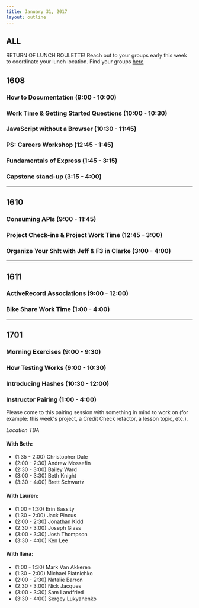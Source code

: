 ```yaml
---
title: January 31, 2017
layout: outline
---
```


## ALL
RETURN OF LUNCH ROULETTE!  Reach out to your groups early this week to coordinate your lunch location.  Find your groups [here](https://github.com/turingschool/interdisciplinary-planning/blob/master/groups/20170203.markdown)

## 1608

### How to Documentation (9:00 - 10:00)

### Work Time & Getting Started Questions (10:00 - 10:30)

### JavaScript without a Browser (10:30 - 11:45)

### PS: Careers Workshop (12:45 - 1:45)

### Fundamentals of Express (1:45 - 3:15)

### Capstone stand-up (3:15 - 4:00)

***

## 1610

### Consuming APIs (9:00 - 11:45)

### Project Check-ins & Project Work Time (12:45 - 3:00)

### Organize Your Sh!t with Jeff & F3 in Clarke (3:00 - 4:00)

***

## 1611

### ActiveRecord Associations (9:00 - 12:00)

### Bike Share Work Time (1:00 - 4:00)

***

## 1701

### Morning Exercises (9:00 - 9:30)

### How Testing Works (9:00 - 10:30)

### Introducing Hashes (10:30 - 12:00)

### Instructor Pairing (1:00 - 4:00)

Please come to this pairing session with something in mind to work on (for example: this week's project, a Credit Check refactor, a lesson topic, etc.).

_Location TBA_

#### With Beth:

*   (1:35 - 2:00) Christopher Dale
*   (2:00 - 2:30) Andrew Mossefin
*   (2:30 - 3:00) Bailey Ward
*   (3:00 - 3:30) Beth Knight
*   (3:30 - 4:00) Brett Schwartz

#### With Lauren:

*   (1:00 - 1:30) Erin Bassity
*   (1:30 - 2:00) Jack Pincus
*   (2:00 - 2:30) Jonathan Kidd
*   (2:30 - 3:00) Joseph Glass
*   (3:00 - 3:30) Josh Thompson
*   (3:30 - 4:00) Ken Lee

#### With Ilana:

*   (1:00 - 1:30) Mark Van Akkeren
*   (1:30 - 2:00) Michael Piatnichko
*   (2:00 - 2:30) Natalie Barron
*   (2:30 - 3:00) Nick Jacques
*   (3:00 - 3:30) Sam Landfried
*   (3:30 - 4:00) Sergey Lukyanenko
